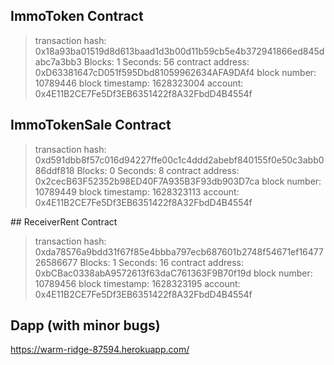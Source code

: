 ## ImmoToken Contract

> transaction hash: 0x18a93ba01519d8d613baad1d3b00d11b59cb5e4b372941866ed845dabc7a3bb3
> Blocks: 1 Seconds: 56
> contract address: 0xD63381647cD051f595Dbd81059962634AFA9DAf4
> block number: 10789446
> block timestamp: 1628323004
> account: 0x4E11B2CE7Fe5Df3EB6351422f8A32FbdD4B4554f

## ImmoTokenSale Contract

> transaction hash: 0xd591dbb8f57c016d94227ffe00c1c4ddd2abebf840155f0e50c3abb086ddf818
> Blocks: 0 Seconds: 8
> contract address: 0x2cecB63F52352b98ED40F7A935B3F93db903D7ca
> block number: 10789449
> block timestamp: 1628323113
> account: 0x4E11B2CE7Fe5Df3EB6351422f8A32FbdD4B4554f

## ReceiverRent Contract

> transaction hash: 0xda78576a9bdd31f67f85e4bbba797ecb687601b2748f54671ef1647726586677
> Blocks: 1 Seconds: 16
> contract address: 0xbCBac0338abA9572613f63daC761363F9B70f19d
> block number: 10789456
> block timestamp: 1628323195
> account: 0x4E11B2CE7Fe5Df3EB6351422f8A32FbdD4B4554f

## Dapp (with minor bugs)

https://warm-ridge-87594.herokuapp.com/
